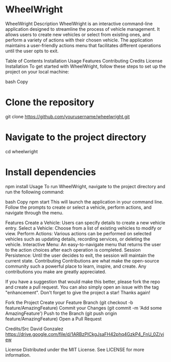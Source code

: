 # WheelWright
WheelWright
Description
WheelWright is an interactive command-line application designed to streamline the process of vehicle management. It allows users to create new vehicles or select from existing ones, and perform a variety of actions with their chosen vehicle. The application maintains a user-friendly actions menu that facilitates different operations until the user opts to exit.

Table of Contents
Installation
Usage
Features
Contributing
Credits
License
Installation
To get started with WheelWright, follow these steps to set up the project on your local machine:

bash
Copy
# Clone the repository
git clone https://github.com/yourusername/wheelwright.git

# Navigate to the project directory
cd wheelwright

# Install dependencies
npm install
Usage
To run WheelWright, navigate to the project directory and run the following command:

bash
Copy
npm start
This will launch the application in your command line. Follow the prompts to create or select a vehicle, perform actions, and navigate through the menu.

Features
Create a Vehicle: Users can specify details to create a new vehicle entry.
Select a Vehicle: Choose from a list of existing vehicles to modify or view.
Perform Actions: Various actions can be performed on selected vehicles such as updating details, recording services, or deleting the vehicle.
Interactive Menu: An easy-to-navigate menu that returns the user to the action choices after each operation is completed.
Session Persistence: Until the user decides to exit, the session will maintain the current state.
Contributing
Contributions are what make the open-source community such a powerful place to learn, inspire, and create. Any contributions you make are greatly appreciated.

If you have a suggestion that would make this better, please fork the repo and create a pull request. You can also simply open an issue with the tag "enhancement". Don't forget to give the project a star! Thanks again!

Fork the Project
Create your Feature Branch (git checkout -b feature/AmazingFeature)
Commit your Changes (git commit -m 'Add some AmazingFeature')
Push to the Branch (git push origin feature/AmazingFeature)
Open a Pull Request

Credits/Src
David Gonzalez
https://drive.google.com/file/d/1ARBzPICkgJsaFH42phq4GzkP4_FnU_0Z/view

License
Distributed under the MIT License. See LICENSE for more information.
